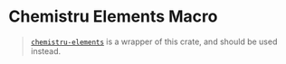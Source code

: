 # Chemistru Elements Macro

> [`chemistru-elements`](https://github.com/Ross-Morgan/chemistru/tree/main/chemistru-elements) is a wrapper of this crate, and should be used instead.
